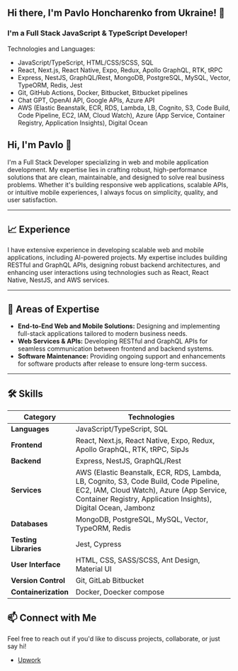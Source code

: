 ## Hi there, I'm Pavlo Honcharenko from Ukraine! 👋

### I'm a Full Stack JavaScript & TypeScript Developer!

Technologies and Languages:
- JavaScript/TypeScript, HTML/CSS/SCSS, SQL
- React, Next.js, React Native, Expo, Redux, Apollo GraphQL, RTK, tRPC
- Express, NestJS, GraphQL/Rest, MongoDB, PostgreSQL, MySQL, Vector, TypeORM, Redis, Jest
- Git, GitHub Actions, Docker, Bitbucket, Bitbucket pipelines
- Chat GPT, OpenAI API, Google APIs, Azure API
- AWS (Elastic Beanstalk, ECR, RDS, Lambda, LB, Cognito, S3, Code Build, Code
Pipeline, EC2, IAM, Cloud Watch), Azure (App Service, Container Registry, Application
Insights), Digital Ocean







## Hi, I'm Pavlo 👋

I'm a Full Stack Developer specializing in web and mobile application development. My expertise lies in crafting robust, high-performance solutions that are clean, maintainable, and designed to solve real business problems. Whether it's building responsive web applications, scalable APIs, or intuitive mobile experiences, I always focus on simplicity, quality, and user satisfaction.  

---

## 📈 Experience
I have extensive experience in developing scalable web and mobile applications, including AI-powered projects. My expertise includes building RESTful and GraphQL APIs, designing robust backend architectures, and enhancing user interactions using technologies such as React, React Native, NestJS, and AWS services.  

---

## 💼 Areas of Expertise 
- **End-to-End Web and Mobile Solutions:** Designing and implementing full-stack applications tailored to modern business needs.  
- **Web Services & APIs:** Developing RESTful and GraphQL APIs for seamless communication between frontend and backend systems.  
- **Software Maintenance:** Providing ongoing support and enhancements for software products after release to ensure long-term success.  

---

## 🛠 Skills

| **Category**           | **Technologies**                                  |  
|-------------------------|--------------------------------------------------|  
| **Languages**           | JavaScript/TypeScript, SQL        |  
| **Frontend**            | React, Next.js, React Native, Expo, Redux, Apollo GraphQL, RTK, tRPC, SipJs             |  
| **Backend**             | Express, NestJS, GraphQL/Rest                               |  
| **Services**        | AWS (Elastic Beanstalk, ECR, RDS, Lambda, LB, Cognito, S3, Code Build, Code Pipeline, EC2, IAM, Cloud Watch), Azure (App Service, Container Registry, Application Insights), Digital Ocean, Jambonz                  | 
| **Databases**           | MongoDB, PostgreSQL, MySQL, Vector, TypeORM, Redis                             |  
| **Testing Libraries**   | Jest, Cypress                   |  
| **User Interface**      | HTML, CSS, SASS/SCSS, Ant Design, Material UI   |  
| **Version Control**     | Git, GitLab Bitbucket                                              |  
| **Containerization**    | Docker, Doecker compose                                           |  



## 📫 Connect with Me
Feel free to reach out if you'd like to discuss projects, collaborate, or just say hi!


- [Upwork](https://www.upwork.com/freelancers/~0127541c05159e2b8d)
